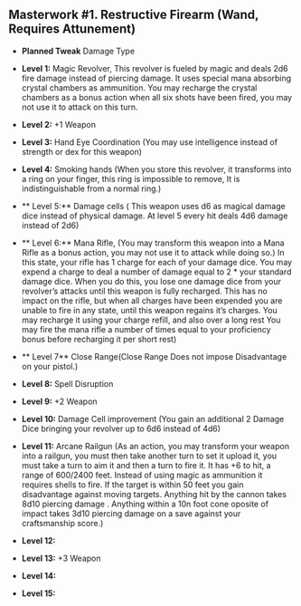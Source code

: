 ## Masterwork #1. Restructive Firearm (Wand, Requires Attunement)


-   **Planned Tweak** Damage Type
   
-   **Level 1:** Magic Revolver, This revolver is fueled by magic and deals 2d6 fire damage instead of piercing damage. It uses special mana absorbing crystal chambers as ammunition. You may recharge the crystal chambers as a bonus action when all six shots have been fired, you may not use it to attack on this turn.
    
-   **Level 2:** +1 Weapon
    
-   **Level 3:** Hand Eye Coordination (You may use intelligence instead of strength or dex for this weapon)
    
-   **Level 4:** Smoking hands (When you store this revolver, it transforms into a ring on your finger, this ring is impossible to remove, It is indistinguishable from a normal ring.)
    
-  ** Level 5:**  Damage cells ( This weapon uses d6 as magical damage dice instead of physical damage. At level 5 every hit deals 4d6 damage instead of 2d6)
    
-  ** Level 6:** Mana Rifle, (You may transform this weapon into a Mana Rifle as a bonus action, you may not use it to attack while doing so.) In this state, your rifle has 1 charge for each of your damage dice. You may expend a charge to deal a number of damage equal to 2 * your standard damage dice. When you do this, you lose one damage dice from your revolver’s attacks until this weapon is fully recharged. This has no impact on the rifle, but when all charges have been expended you are unable to fire in any state, until this weapon regains it’s charges. You may recharge it using your charge refill, and also over a long rest You may fire the mana rifle a number of times equal to your proficiency bonus before recharging it per short rest) 
    
-  ** Level 7**  Close Range(Close Range Does not impose Disadvantage on your pistol.)
    
-   **Level 8:** Spell Disruption
    
-   **Level 9:** +2 Weapon
    
-   **Level 10:** Damage Cell improvement (You gain an additional 2 Damage Dice bringing your revolver up to 6d6 instead of 4d6)
    
-   **Level 11:** Arcane Railgun (As an action, you may transform your weapon into a railgun, you must then take another turn to set it upload it, you must take a turn to  aim it and then a turn to fire it. It has +6 to hit, a range of 600/2400 feet. Instead of using magic as ammunition it requires shells to fire. If the target is within 50 feet you gain disadvantage against moving targets. Anything hit by the cannon takes 8d10 piercing damage . Anything within a 10n foot cone oposite of impact takes 3d10 piercing damage on a save against your craftsmanship score.)
    
-   **Level 12:** 
    
-   **Level 13:** +3 Weapon
    
-   **Level 14:** 
    
-   **Level 15:** 